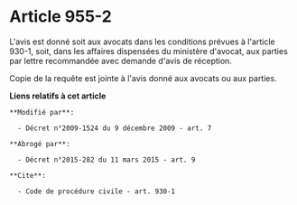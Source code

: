 # Article 955-2

L'avis est donné soit aux avocats dans les conditions prévues à l'article 930-1, soit, dans les affaires dispensées du
ministère d'avocat, aux parties par lettre recommandée avec demande d'avis de réception. 

Copie de la requête est jointe à l'avis donné aux avocats ou aux parties.

**Liens relatifs à cet article**

	**Modifié par**:

	  - Décret n°2009-1524 du 9 décembre 2009 - art. 7

	**Abrogé par**:

	  - Décret n°2015-282 du 11 mars 2015 - art. 9

	**Cite**:

	  - Code de procédure civile - art. 930-1
